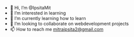- 👋 Hi, I’m @IpsitaMit
- 👀 I’m interested in learning
- 🌱 I’m currently learning how to learn
- 💞️ I’m looking to collaborate on webdevelopment projects
- 📫 How to reach me mitraipsita2@gmail.com

<!---
IpsitaMit/IpsitaMit is a ✨ special ✨ repository because its `README.md` (this file) appears on your GitHub profile.
You can click the Preview link to take a look at your changes.
--->
